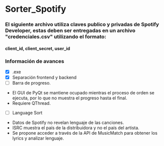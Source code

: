 # Sorter_Spotify

### El siguiente archivo utiliza claves publico y privadas de Spotify Developer, estas deben ser entregadas en un archivo "credenciales.csv" utilizando el formato:
#### client_id, client_secret, user_id
###
### Información de avances
-[x] .exe
-[x] Separación frontend y backend
-[ ] Barra de progreso.
- El GUI de PyQt se mantiene ocupado mientras el proceso de orden se ejecuta, por lo que no muestra el progreso hasta el final. 
- Requiere QThread.
-[ ] Language Sort
- Datos de Spotify no revelan lenguaje de las canciones. 
- ISRC muestra el país de la distribuidora y no el país del artista.
- Se propone acceder a través de la API de MusicMatch para obtener los lyrics y analizar lenguaje.